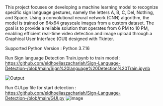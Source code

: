 This project focuses on developing a machine learning model to recognize specific sign language gestures, namely the letters A, B, C, Del, Nothing, and Space.
Using a convolutional neural network (CNN) algorithm, the model is trained on 64x64 grayscale images from a custom dataset. 
The goal is to provide a reliable solution that operates from 6 PM to 10 PM, 
enabling efficient real-time video detection and image upload through a Graphical User Interface (GUI) designed with Tkinter.

Supported Python Version : Python 3.7.16

Run Sign language Detection Train.ipynb to train model : https://github.com/eldhoeliaszachariah/Sign-Language-Detection-/blob/main/Sign%20language%20Detection%20Train.ipynb


![Output](https://github.com/user-attachments/assets/20b77de4-ccff-4590-8f86-3113871cabe4)



Run GUI.py file for start detection : https://github.com/eldhoeliaszachariah/Sign-Language-Detection-/blob/main/GUI.py
![image](https://github.com/user-attachments/assets/472aaa13-5f13-48bf-a79a-bf6b68347178)
